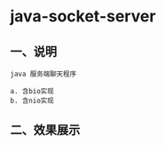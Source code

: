 # java-socket-server

## 一、说明

    java 服务端聊天程序
    
    a. 含bio实现
    b. 含nio实现
    
## 二、效果展示





